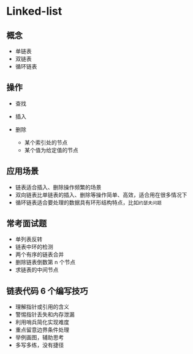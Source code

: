 # Linked-list

## 概念

- 单链表
- 双链表
- 循环链表

## 操作

- 查找
- 插入

- 删除
  - 某个索引处的节点
  - 某个值为给定值的节点

## 应用场景

- 链表适合插入、删除操作频繁的场景
- 双向链表比单链表的插入、删除等操作简单、高效，适合用在很多情况下
- 循环链表适合要处理的数据具有环形结构特点，比如`约瑟夫问题`

## 常考面试题

- 单列表反转
- 链表中环的检测
- 两个有序的链表合并
- 删除链表倒数第 n 个节点
- 求链表的中间节点

## 链表代码 6 个编写技巧

- 理解指针或引用的含义
- 警惕指针丢失和内存泄漏
- 利用哨兵简化实现难度
- 重点留意边界条件处理
- 举例画图，辅助思考
- 多写多练，没有捷径
